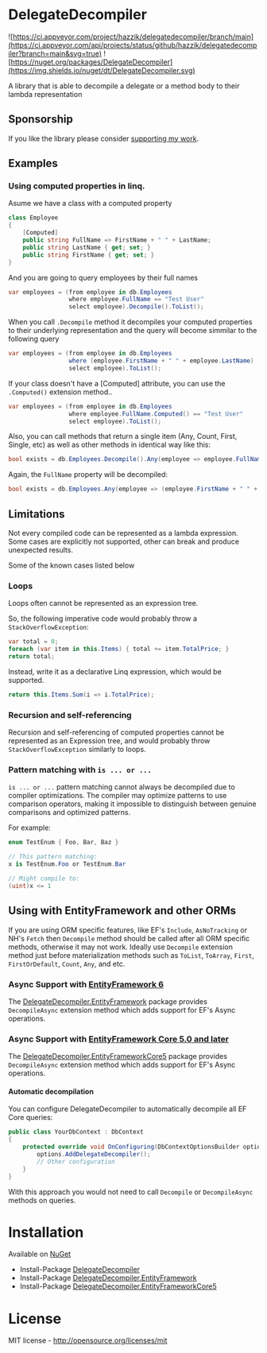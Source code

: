# DelegateDecompiler

![https://ci.appveyor.com/project/hazzik/delegatedecompiler/branch/main](https://ci.appveyor.com/api/projects/status/github/hazzik/delegatedecompiler?branch=main&svg=true)
![https://nuget.org/packages/DelegateDecompiler](https://img.shields.io/nuget/dt/DelegateDecompiler.svg)

A library that is able to decompile a delegate or a method body to their lambda representation

## Sponsorship

If you like the library please consider [supporting my work](https://github.com/sponsors/hazzik).

## Examples

### Using computed properties in linq.

Asume we have a class with a computed property

```csharp
class Employee
{
    [Computed]
    public string FullName => FirstName + " " + LastName;
    public string LastName { get; set; }
    public string FirstName { get; set; }
}
```

And you are going to query employees by their full names

```csharp
var employees = (from employee in db.Employees
                 where employee.FullName == "Test User"
                 select employee).Decompile().ToList();
```

When you call `.Decompile` method it decompiles your computed properties to their underlying representation and the query will become simmilar to the following query

```csharp
var employees = (from employee in db.Employees
                 where (employee.FirstName + " " + employee.LastName)  == "Test User"
                 select employee).ToList();
```

If your class doesn't have a [Computed] attribute, you can use the `.Computed()` extension method..

```csharp
var employees = (from employee in db.Employees
                 where employee.FullName.Computed() == "Test User"
                 select employee).ToList();
```

Also, you can call methods that return a single item (Any, Count, First, Single, etc) as well as other methods in identical way like this:

```csharp
bool exists = db.Employees.Decompile().Any(employee => employee.FullName == "Test User");
```

Again, the `FullName` property will be decompiled:

```csharp
bool exists = db.Employees.Any(employee => (employee.FirstName + " " + employee.LastName) == "Test User");
```

## Limitations

Not every compiled code can be represented as a lambda expression. Some cases are explicitly not supported, other can break and produce unexpected results.

Some of the known cases listed below

### Loops

Loops often cannot be represented as an expression tree. 

So, the following imperative code would probably throw a `StackOverflowException`:

```csharp
var total = 0;
foreach (var item in this.Items) { total += item.TotalPrice; }
return total;
```

Instead, write it as a declarative Linq expression, which would be supported.

```csharp
return this.Items.Sum(i => i.TotalPrice);
```

### Recursion and self-referencing

Recursion and self-referencing of computed properties cannot be represented as an Expression tree, 
and would probably throw `StackOverflowException` similarly to loops.

### Pattern matching with `is ... or ...`

`is ... or ...` pattern matching cannot always be decompiled due to compiler optimizations. The compiler may optimize patterns to use comparison operators, making it impossible to distinguish between genuine comparisons and optimized patterns.

For example:
```csharp
enum TestEnum { Foo, Bar, Baz }

// This pattern matching:
x is TestEnum.Foo or TestEnum.Bar

// Might compile to:
(uint)x <= 1
```

## Using with EntityFramework and other ORMs

If you are using ORM specific features, like EF's `Include`, `AsNoTracking` or NH's `Fetch` then `Decompile` method should be called after all ORM specific methods, otherwise it may not work. Ideally use `Decompile` extension method just before materialization methods such as `ToList`, `ToArray`, `First`, `FirstOrDefault`, `Count`, `Any`, and etc.

### Async Support with [EntityFramework 6](https://www.nuget.org/packages/DelegateDecompiler.EntityFramework)

The [DelegateDecompiler.EntityFramework](https://nuget.org/packages/DelegateDecompiler.EntityFramework) package provides `DecompileAsync` extension method which adds support for EF's Async operations.
 
### Async Support with [EntityFramework Core 5.0 and later](https://www.nuget.org/packages/DelegateDecompiler.EntityFrameworkCore5)

The [DelegateDecompiler.EntityFrameworkCore5](https://nuget.org/packages/DelegateDecompiler.EntityFrameworkCore5) package provides `DecompileAsync` extension method which adds support for EF's Async operations.

#### Automatic decompilation

You can configure DelegateDecompiler to automatically decompile all EF Core queries:

```csharp
public class YourDbContext : DbContext
{
    protected override void OnConfiguring(DbContextOptionsBuilder options) {
        options.AddDelegateDecompiler();
        // Other configuration
    }
}
```

With this approach you would not need to call `Decompile` or `DecompileAsync` methods on queries.
 
# Installation

Available on [NuGet](https://nuget.org/)

* Install-Package [DelegateDecompiler](https://nuget.org/packages/DelegateDecompiler)
* Install-Package [DelegateDecompiler.EntityFramework](https://nuget.org/packages/DelegateDecompiler.EntityFramework)
* Install-Package [DelegateDecompiler.EntityFrameworkCore5](https://nuget.org/packages/DelegateDecompiler.EntityFrameworkCore5)

# License

MIT license - http://opensource.org/licenses/mit
